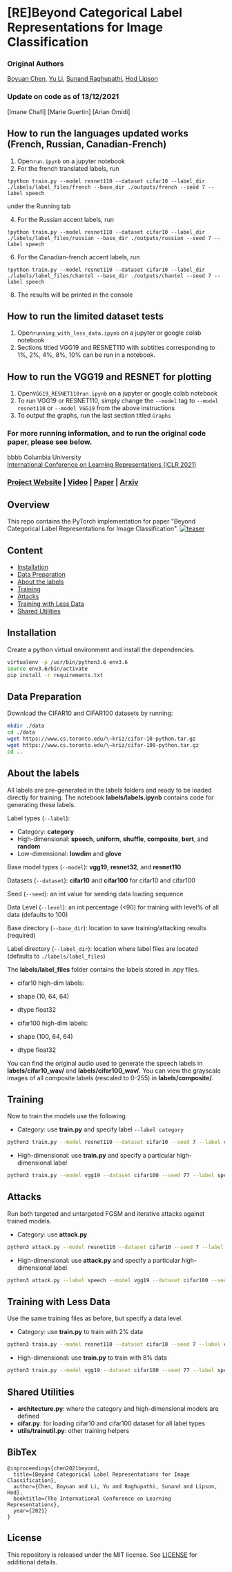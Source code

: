 # [RE]Beyond Categorical Label Representations for Image Classification

### Original Authors
[Boyuan Chen](http://boyuanchen.com/),
[Yu Li](https://www.linkedin.com/in/lilykat),
[Sunand Raghupathi](https://www.linkedin.com/in/sunand-raghupathi),
[Hod Lipson](https://www.hodlipson.com/)
<br>
### Update on code as of 13/12/2021
[Imane Chafi]
[Marie Guertin]
[Arian Omidi]

## How to run the languages updated works (French, Russian, Canadian-French) 
1. Open```run.ipynb``` on a jupyter notebook
2. For the french translated labels, run 
```
!python train.py --model resnet110 --dataset cifar10 --label_dir ./labels/label_files/french --base_dir ./outputs/french --seed 7 --label speech
``` 
under the Running tab

4. For the Russian accent labels, run 
``` 
!python train.py --model resnet110 --dataset cifar10 --label_dir ./labels/label_files/russian --base_dir ./outputs/russian --seed 7 --label speech
```
6. For the Canadian-french accent labels, run 
```
!python train.py --model resnet110 --dataset cifar10 --label_dir ./labels/label_files/chantel --base_dir ./outputs/chantel --seed 7 --label speech
```
8. The results will be printed in the console

## How to run the limited dataset tests
1. Open```running_with_less_data.ipynb``` on a jupyter or google colab notebook
2. Sections titled VGG19 and RESNET110 with subtitles corresponding to 1%, 2%, 4%, 8%, 10% can be run in a notebook. 

## How to run the VGG19 and RESNET for plotting
1. Open```VGG19_RESNET110run.ipynb``` on a jupyter or google colab notebook
2. To run VGG19 or RESNET110, simply change the ```--model``` tag to ```--model resnet110``` or ```--model VGG19``` from the above instructions
3. To output the graphs, run the last section titled ```Graphs```

### For more running information, and to run the original code paper, please see below. 

bbbb
Columbia University
<br>
[International Conference on Learning Representations (ICLR 2021)](https://openreview.net/forum?id=MyHwDabUHZm)

### [Project Website](https://www.creativemachineslab.com/label-representation.html) | [Video](https://www.youtube.com/watch?v=Iq2YjHCAPRQ&t) | [Paper](https://openreview.net/forum?id=MyHwDabUHZm) | [Arxiv](https://arxiv.org/abs/2104.02226)

## Overview
This repo contains the PyTorch implementation for paper "Beyond Categorical Label Representations for Image Classification".
[![teaser](figures/teaser.png)](https://www.youtube.com/watch?v=Iq2YjHCAPRQ&t)

## Content

- [Installation](#installation)
- [Data Preparation](#data-preparation)
- [About the labels](#about-the-labels)
- [Training](#training)
- [Attacks](#attacks)
- [Training with Less Data](#training-with-less-data)
- [Shared Utilities](#shared-utilities)

## Installation

Create a python virtual environment and install the dependencies.

```bash
virtualenv -p /usr/bin/python3.6 env3.6
source env3.6/bin/activate
pip install -r requirements.txt
```

## Data Preparation

Download the CIFAR10 and CIFAR100 datasets by running:
```bash
mkdir ./data
cd ./data
wget https://www.cs.toronto.edu/\~kriz/cifar-10-python.tar.gz
wget https://www.cs.toronto.edu/\~kriz/cifar-100-python.tar.gz
cd ..
```

## About the labels
All labels are pre-generated in the labels folders and ready to be loaded directly for training. The notebook **labels/labels.ipynb** contains code for generating these labels.

Label types (```--label```):
- Category: **category**
- High-dimensional: **speech**, **uniform**, **shuffle**, **composite**, **bert**, and **random**
- Low-dimensional: **lowdim** and **glove**

Base model types (```--model```): **vgg19**, **resnet32**, and **resnet110**

Datasets (```--dataset```): **cifar10** and **cifar100** for cifar10 and cifar100

Seed (```--seed```): an int value for seeding data loading sequence

Data Level (```--level```): an int percentage (<90) for training with level% of all data (defaults to 100)

Base directory (```--base_dir```): location to save training/attacking results (required)

Label directory (```--label_dir```): location where label files are located (defaults to ```./labels/label_files```)

The **labels/label_files** folder contains the labels stored in .npy files.

* cifar10 high-dim labels:
* shape (10, 64, 64)
* dtype float32

* cifar100 high-dim labels:
* shape (100, 64, 64)
* dtype float32

You can find the original audio used to generate the speech labels in **labels/cifar10_wav/** and **labels/cifar100_wav/**. You can view the grayscale images of all composite labels (rescaled to 0-255) in **labels/composite/**.

## Training

Now to train the models use the following.
- Category: use **train.py** and specify label ```--label category```
```bash
python3 train.py --model resnet110 --dataset cifar10 --seed 7 --label category
```

- High-dimensional: use **train.py** and specify a particular high-dimensional label
```bash
python3 train.py --model vgg19 --dataset cifar100 --seed 77 --label speech
```
## Attacks
Run both targeted and untargeted FGSM and iterative attacks against trained models.
- Category: use **attack.py**
```bash
python3 attack.py --model resnet110 --dataset cifar10 --seed 7 --label category
```
- High-dimensional: use **attack.py** and specify a particular high-dimensional label
```bash
python3 attack.py --label speech --model vgg19 --dataset cifar100 --seed 77
```

## Training with Less Data
Use the same training files as before, but specify a data level.

- Category: use **train.py** to train with 2% data
```bash
python3 train.py --model resnet110 --dataset cifar10 --seed 7 --label category --level 2
```

- High-dimensional: use **train.py** to train with 8% data
```bash
python3 train.py --model vgg19 --dataset cifar100 --seed 77 --label speech --level 8
```

## Shared Utilities
- **architecture.py**: where the category and high-dimensional models are defined
- **cifar.py**: for loading cifar10 and cifar100 dataset for all label types
- **utils/trainutil.py**: other training helpers

## BibTex

```
@inproceedings{chen2021beyond,
  title={Beyond Categorical Label Representations for Image Classification},
  author={Chen, Boyuan and Li, Yu and Raghupathi, Sunand and Lipson, Hod},
  booktitle={The International Conference on Learning Representations},
  year={2021}
}
```

## License

This repository is released under the MIT license. See [LICENSE](LICENSE) for additional details.
